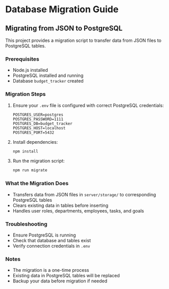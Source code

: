 # Database Migration Guide

## Migrating from JSON to PostgreSQL

This project provides a migration script to transfer data from JSON files to PostgreSQL tables.

### Prerequisites

- Node.js installed
- PostgreSQL installed and running
- Database `budget_tracker` created

### Migration Steps

1. Ensure your `.env` file is configured with correct PostgreSQL credentials:
   ```
   POSTGRES_USER=postgres
   POSTGRES_PASSWORD=1111
   POSTGRES_DB=budget_tracker
   POSTGRES_HOST=localhost
   POSTGRES_PORT=5432
   ```

2. Install dependencies:
   ```bash
   npm install
   ```

3. Run the migration script:
   ```bash
   npm run migrate
   ```

### What the Migration Does

- Transfers data from JSON files in `server/storage/` to corresponding PostgreSQL tables
- Clears existing data in tables before inserting
- Handles user roles, departments, employees, tasks, and goals

### Troubleshooting

- Ensure PostgreSQL is running
- Check that database and tables exist
- Verify connection credentials in `.env`

### Notes

- The migration is a one-time process
- Existing data in PostgreSQL tables will be replaced
- Backup your data before migration if needed 